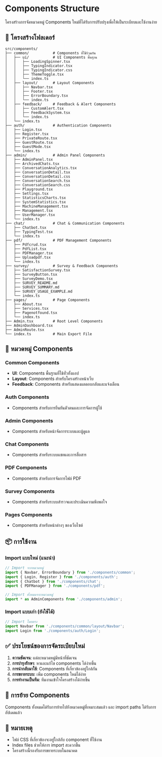 # Components Structure

โครงสร้างการจัดหมวดหมู่ Components ใหม่ที่ได้รับการปรับปรุงเพื่อให้เป็นระเบียบและใช้งานง่าย

## 📁 โครงสร้างโฟลเดอร์

```
src/components/
├── common/           # Components ที่ใช้ร่วมกัน
│   ├── ui/           # UI Components พื้นฐาน
│   │   ├── LoadingSpinner.tsx
│   │   ├── TypingIndicator.tsx
│   │   ├── TypingIndicator.css
│   │   ├── ThemeToggle.tsx
│   │   └── index.ts
│   ├── layout/       # Layout Components
│   │   ├── Navbar.tsx
│   │   ├── Footer.tsx
│   │   ├── ErrorBoundary.tsx
│   │   └── index.ts
│   ├── feedback/     # Feedback & Alert Components
│   │   ├── CustomAlert.tsx
│   │   ├── FeedbackSystem.tsx
│   │   └── index.ts
│   └── index.ts
├── auth/             # Authentication Components
│   ├── Login.tsx
│   ├── Register.tsx
│   ├── PrivateRoute.tsx
│   ├── GuestRoute.tsx
│   ├── GuestMode.tsx
│   └── index.ts
├── admin/            # Admin Panel Components
│   ├── AdminPanel.tsx
│   ├── ArchivedChats.tsx
│   ├── ConversationAnalytics.tsx
│   ├── ConversationDetail.tsx
│   ├── ConversationDetail.css
│   ├── ConversationSearch.tsx
│   ├── ConversationSearch.css
│   ├── Playground.tsx
│   ├── Settings.tsx
│   ├── StatisticsCharts.tsx
│   ├── SystemStatistics.tsx
│   ├── MachineManagement.tsx
│   ├── Management.tsx
│   ├── UserManager.tsx
│   └── index.ts
├── chat/             # Chat & Communication Components
│   ├── Chatbot.tsx
│   ├── TypingTest.tsx
│   └── index.ts
├── pdf/              # PDF Management Components
│   ├── Pdfcrud.tsx
│   ├── PdfList.tsx
│   ├── PDFManager.tsx
│   ├── Uploadpdf.tsx
│   └── index.ts
├── survey/           # Survey & Feedback Components
│   ├── SatisfactionSurvey.tsx
│   ├── SurveyButton.tsx
│   ├── SurveyDemo.tsx
│   ├── SURVEY_README.md
│   ├── SURVEY_SUMMARY.md
│   ├── SURVEY_USAGE_EXAMPLE.md
│   └── index.ts
├── pages/            # Page Components
│   ├── About.tsx
│   ├── Services.tsx
│   ├── Pagenotfound.tsx
│   └── index.ts
├── Admin.tsx         # Root Level Components
├── AdminDashboard.tsx
├── AdminRoute.tsx
└── index.ts          # Main Export File
```

## 🎯 หมวดหมู่ Components

### **Common Components**
- **UI**: Components พื้นฐานที่ใช้ทั่วทั้งแอป
- **Layout**: Components สำหรับโครงสร้างหน้าเว็บ
- **Feedback**: Components สำหรับแสดงผลตอบกลับและแจ้งเตือน

### **Auth Components**
- Components สำหรับการยืนยันตัวตนและการจัดการผู้ใช้

### **Admin Components**
- Components สำหรับหน้าจัดการระบบและผู้ดูแล

### **Chat Components**
- Components สำหรับระบบแชทและการสื่อสาร

### **PDF Components**
- Components สำหรับการจัดการไฟล์ PDF

### **Survey Components**
- Components สำหรับระบบสำรวจและประเมินความพึงพอใจ

### **Pages Components**
- Components สำหรับหน้าต่างๆ ของเว็บไซต์

## 📦 การใช้งาน

### Import แบบใหม่ (แนะนำ)
```typescript
// Import จากหมวดหมู่
import { Navbar, ErrorBoundary } from './components/common';
import { Login, Register } from './components/auth';
import { Chatbot } from './components/chat';
import { PDFManager } from './components/pdf';

// Import ทั้งหมดจากหมวดหมู่
import * as AdminComponents from './components/admin';
```

### Import แบบเก่า (ยังใช้ได้)
```typescript
// Import โดยตรง
import Navbar from './components/common/layout/Navbar';
import Login from './components/auth/Login';
```

## ✅ ประโยชน์ของการจัดระเบียบใหม่

1. **ความชัดเจน**: แต่ละหมวดหมู่มีหน้าที่ชัดเจน
2. **การบำรุงรักษา**: หาและแก้ไข components ได้ง่ายขึ้น
3. **การนำกลับมาใช้**: Components ที่เกี่ยวข้องอยู่ใกล้กัน
4. **การขยายระบบ**: เพิ่ม components ใหม่ได้ง่าย
5. **การทำงานเป็นทีม**: ทีมงานเข้าใจโครงสร้างได้ง่ายขึ้น

## 🔄 การย้าย Components

Components ทั้งหมดได้รับการย้ายไปยังหมวดหมู่ที่เหมาะสมแล้ว และ import paths ได้รับการอัปเดตแล้ว

## 📝 หมายเหตุ

- ไฟล์ CSS ที่เกี่ยวข้องจะอยู่ใกล้กับ component ที่ใช้งาน
- Index files ช่วยให้การ import สะดวกขึ้น
- โครงสร้างนี้รองรับการขยายระบบในอนาคต
